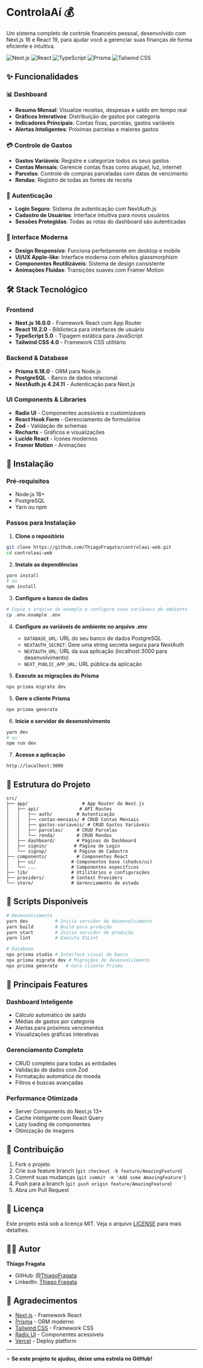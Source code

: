 # ControlaAí 💰

Um sistema completo de controle financeiro pessoal, desenvolvido com Next.js 16 e React 19, para ajudar você a gerenciar suas finanças de forma eficiente e intuitiva.

![Next.js](https://img.shields.io/badge/Next.js-16.0.0-black)
![React](https://img.shields.io/badge/React-19.2.0-blue)
![TypeScript](https://img.shields.io/badge/TypeScript-5.0-blue)
![Prisma](https://img.shields.io/badge/Prisma-6.18.0-green)
![Tailwind CSS](https://img.shields.io/badge/Tailwind_CSS-4.0-cyan)

## ✨ Funcionalidades

### 📊 Dashboard

- **Resumo Mensal**: Visualize receitas, despesas e saldo em tempo real
- **Gráficos Interativos**: Distribuição de gastos por categoria
- **Indicadores Principais**: Contas fixas, parcelas, gastos variáveis
- **Alertas Inteligentes**: Próximas parcelas e maiores gastos

### 💳 Controle de Gastos

- **Gastos Variáveis**: Registre e categorize todos os seus gastos
- **Contas Mensais**: Gerencie contas fixas como aluguel, luz, internet
- **Parcelas**: Controle de compras parceladas com datas de vencimento
- **Rendas**: Registro de todas as fontes de receita

### 🔐 Autenticação

- **Login Seguro**: Sistema de autenticação com NextAuth.js
- **Cadastro de Usuários**: Interface intuitiva para novos usuários
- **Sessões Protegidas**: Todas as rotas do dashboard são autenticadas

### 🎨 Interface Moderna

- **Design Responsivo**: Funciona perfeitamente em desktop e mobile
- **UI/UX Apple-like**: Interface moderna com efeitos glassmorphism
- **Componentes Reutilizáveis**: Sistema de design consistente
- **Animações Fluidas**: Transições suaves com Framer Motion

## 🛠️ Stack Tecnológico

### Frontend

- **Next.js 16.0.0** - Framework React com App Router
- **React 19.2.0** - Biblioteca para interfaces de usuário
- **TypeScript 5.0** - Tipagem estática para JavaScript
- **Tailwind CSS 4.0** - Framework CSS utilitário

### Backend & Database

- **Prisma 6.18.0** - ORM para Node.js
- **PostgreSQL** - Banco de dados relacional
- **NextAuth.js 4.24.11** - Autenticação para Next.js

### UI Components & Libraries

- **Radix UI** - Componentes acessíveis e customizáveis
- **React Hook Form** - Gerenciamento de formulários
- **Zod** - Validação de schemas
- **Recharts** - Gráficos e visualizações
- **Lucide React** - Ícones modernos
- **Framer Motion** - Animações

## 🚀 Instalação

### Pré-requisitos

- Node.js 18+
- PostgreSQL
- Yarn ou npm

### Passos para Instalação

1. **Clone o repositório**

```bash
git clone https://github.com/ThiagoFragata/controlaai-web.git
cd controlaai-web
```

2. **Instale as dependências**

```bash
yarn install
# ou
npm install
```

3. **Configure o banco de dados**

```bash
# Copie o arquivo de exemplo e configure suas variáveis de ambiente
cp .env.example .env
```

4. **Configure as variáveis de ambiente no arquivo .env**

   - `DATABASE_URL`: URL do seu banco de dados PostgreSQL
   - `NEXTAUTH_SECRET`: Gere uma string secreta segura para NextAuth
   - `NEXTAUTH_URL`: URL da sua aplicação (localhost:3000 para desenvolvimento)
   - `NEXT_PUBLIC_APP_URL`: URL pública da aplicação

5. **Execute as migrações do Prisma**

```bash
npx prisma migrate dev
```

5. **Gere o cliente Prisma**

```bash
npx prisma generate
```

6. **Inicie o servidor de desenvolvimento**

```bash
yarn dev
# ou
npm run dev
```

7. **Acesse a aplicação**

```
http://localhost:3000
```

## 📁 Estrutura do Projeto

```
src/
├── app/                    # App Router do Next.js
│   ├── api/               # API Routes
│   │   ├── auth/         # Autenticação
│   │   ├── contas-mensais/ # CRUD Contas Mensais
│   │   ├── gastos-variaveis/ # CRUD Gastos Variáveis
│   │   ├── parcelas/     # CRUD Parcelas
│   │   └── renda/        # CRUD Rendas
│   ├── dashboard/        # Páginas do Dashboard
│   ├── signin/          # Página de Login
│   └── signup/          # Página de Cadastro
├── components/           # Componentes React
│   ├── ui/             # Componentes base (shadcn/ui)
│   └── ...             # Componentes específicos
├── lib/                # Utilitários e configurações
├── providers/          # Context Providers
└── store/              # Gerenciamento de estado
```

## 🔧 Scripts Disponíveis

```bash
# Desenvolvimento
yarn dev          # Inicia servidor de desenvolvimento
yarn build        # Build para produção
yarn start        # Inicia servidor de produção
yarn lint         # Executa ESLint

# Database
npx prisma studio # Interface visual do banco
npx prisma migrate dev # Migrações de desenvolvimento
npx prisma generate   # Gera cliente Prisma
```

## 🌟 Principais Features

### Dashboard Inteligente

- Cálculo automático de saldo
- Médias de gastos por categoria
- Alertas para próximos vencimentos
- Visualizações gráficas interativas

### Gerenciamento Completo

- CRUD completo para todas as entidades
- Validação de dados com Zod
- Formatação automática de moeda
- Filtros e buscas avançadas

### Performance Otimizada

- Server Components do Next.js 13+
- Cache inteligente com React Query
- Lazy loading de componentes
- Otimização de imagens

## 🤝 Contribuição

1. Fork o projeto
2. Crie sua feature branch (`git checkout -b feature/AmazingFeature`)
3. Commit suas mudanças (`git commit -m 'Add some AmazingFeature'`)
4. Push para a branch (`git push origin feature/AmazingFeature`)
5. Abra um Pull Request

## 📝 Licença

Este projeto está sob a licença MIT. Veja o arquivo [LICENSE](LICENSE) para mais detalhes.

## 👨‍💻 Autor

**Thiago Fragata**

- GitHub: [@ThiagoFragata](https://github.com/ThiagoFragata)
- LinkedIn: [Thiago Fragata](https://linkedin.com/in/thiagofragata)

## 🙏 Agradecimentos

- [Next.js](https://nextjs.org/) - Framework React
- [Prisma](https://www.prisma.io/) - ORM moderno
- [Tailwind CSS](https://tailwindcss.com/) - Framework CSS
- [Radix UI](https://www.radix-ui.com/) - Componentes acessíveis
- [Vercel](https://vercel.com/) - Deploy platform

---

⭐ **Se este projeto te ajudou, deixe uma estrela no GitHub!**
